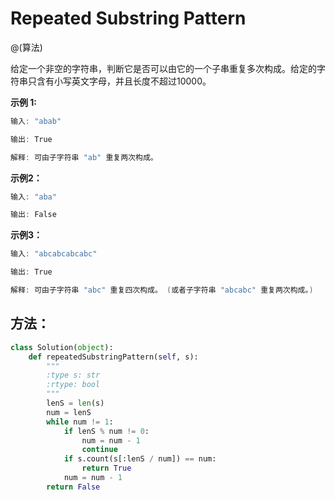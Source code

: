 # Repeated Substring Pattern

@(算法)

给定一个非空的字符串，判断它是否可以由它的一个子串重复多次构成。给定的字符串只含有小写英文字母，并且长度不超过10000。

**示例 1:**
```powershell
输入: "abab"

输出: True

解释: 可由子字符串 "ab" 重复两次构成。
```

**示例2：**
```powershell
输入: "aba"

输出: False
```

**示例3：**
```powershell
输入: "abcabcabcabc"

输出: True

解释: 可由子字符串 "abc" 重复四次构成。 (或者子字符串 "abcabc" 重复两次构成。)
```

## 方法：

```python
class Solution(object):
    def repeatedSubstringPattern(self, s):
        """
        :type s: str
        :rtype: bool
        """
        lenS = len(s)
        num = lenS
        while num != 1:
            if lenS % num != 0:
                num = num - 1
                continue
            if s.count(s[:lenS / num]) == num:
                return True
            num = num - 1
        return False
```
